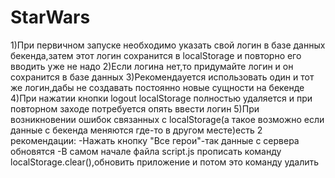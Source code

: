 # StarWars
1)При первичном запуске необходимо указать свой логин в базе данных бекенда,затем этот логин сохранится в localStorage и повторно его вводить уже не надо
2)Если логина нет,то придумайте логин и он сохранится в базе данных
3)Рекомендауется использовать один и тот же логин,дабы не создавать постоянно новые сущности на бекенде
4)При нажатии кнопки logout localStorage полностью удаляется и при повторном заходе потребуется опять ввести логин
5)При возникновении ошибок связанных с localStorage(а такое возможно если данные с бекенда меняются где-то в другом месте)есть 2 рекомендации:
-Нажать кнопку "Все герои"-так данные с сервера обновятся
-В самом начале файла script.js прописать команду localStorage.clear(),обновить приложение и потом это команду удалить
